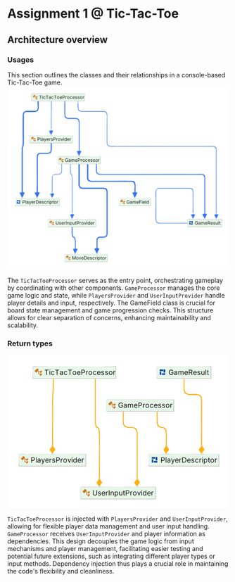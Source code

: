 ﻿# Assignment 1 @ Tic-Tac-Toe

## Architecture overview

### Usages

This section outlines the classes and their relationships in a console-based Tic-Tac-Toe game.
![General architecture](./docs/Diagram.png)

The `TicTacToeProcessor` serves as the entry point, orchestrating gameplay by coordinating with other components.
`GameProcessor` manages the core game logic and state, while `PlayersProvider` and `UserInputProvider` handle player
details and input, respectively. The GameField class is crucial for board state management and game progression checks.
This structure allows for clear separation of concerns, enhancing maintainability and scalability.

### Return types

![](./docs/injections.png)

`TicTacToeProcessor` is injected with `PlayersProvider` and `UserInputProvider`, allowing for flexible player data
management
and user input handling. `GameProcessor` receives `UserInputProvider` and player information as dependencies. This
design decouples the game logic from input mechanisms and player management, facilitating easier testing and potential
future extensions, such as integrating different player types or input methods. Dependency injection thus plays a
crucial role in maintaining the code's flexibility and cleanliness.